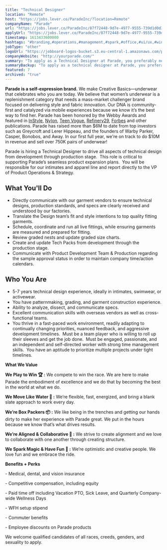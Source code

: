 ```yaml
---
title: "Technical Designer"
location: "Remote"
host: "https://jobs.lever.co/ParadeInc/?location=Remote"
companyName: "Parade"
url: "https://jobs.lever.co/ParadeInc/87f72448-9d7e-4977-9555-739d1d0d33f6"
applyUrl: "https://jobs.lever.co/ParadeInc/87f72448-9d7e-4977-9555-739d1d0d33f6/apply"
timestamp: 1613433600000
hashtags: "#branding,#operations,#management,#spark,#office,#ui/ux,#windows,#translation"
jobType: "other"
logoUrl: "https://jobboard-logos-bucket.s3.eu-central-1.amazonaws.com/parade"
companyWebsite: "http://yourparade.com/"
summary: "To apply as a Technical Designer at Parade, you preferably need to have 5-7 years technical design experience, ideally in intimates, swimwear, or activewear."
summaryBackup: "To apply as a technical designer at Parade, you preferably need to have some knowledge of: #ui/ux, #windows, #branding."
featured: 7
archived: "true"
---
```


**Parade is a self-expression brand.** We make Creative Basics—underwear that celebrates who you are today. We believe that women’s underwear is a replenishment category that needs a mass-market challenger brand focused on delivering style and fabric innovation. Our DNA is community-first and catalyzed via mobile experiences because we know it’s the best way to find her. Parade has been honored by the Webby Awards and featured in [InStyle](https://www.instyle.com/fashion/parade-underwear-review), [Nylon](https://www.nylon.com/parade-underwear-brand-founder), [Teen Vogue.](https://www.teenvogue.com/story/parade-underwear-thongs-review) [Refinery29](https://www.refinery29.com/en-us/2020/02/9351825/parade-game-time-size-inclusive-underwear-collection), [Forbes](https://www.forbes.com/sites/virgietovar/2019/11/19/new-underwear-brand-parade-offers-extended-sizing--sustainable-fabrics-for-9/#2a9abdb7192c) and other publications. Parade has raised more than $6M to date from top investors such as Greycroft and Lerer Hippeau, and the founders of Warby Parker, Casper, Bonobos, and Away. In our first full year, we're on track to do $10M in revenue and sell over 750K pairs of underwear!

Parade is hiring a Technical Designer to drive all aspects of technical design from development through production stage.  This role is critical to supporting Parade’s seamless product expansion plans.  You will be responsible for our intimates and apparel line and report directly to the VP of Product Operations & Strategy.   

## What You'll Do

*   Directly communicate with our garment vendors to ensure technical designs, production standards, and specs are clearly received and understood by our factories.
*   Translate the Design team’s fit and style intentions to top quality fitting garments.
*   Schedule, coordinate and run all live fittings, while ensuring garments are measured and prepared for fitting.
*   Review graded nests and update graded size charts.
*   Create and update Tech Packs from development through the production stage.
*   Communicate with Product Development Team & Production regarding the sample approval status in order to maintain company time/action calendars.

## Who You Are

*   5-7 years technical design experience, ideally in intimates, swimwear, or activewear.
*   You have patternmaking, grading, and garment construction experience.
*   Ability to analyze, dissect, and communicate specs.
*   Excellent communication skills with overseas vendors as well as cross-functional teams.
*   You thrive in a fast-paced work environment, readily adapting to continually changing priorities, nuanced feedback, and aggressive development timelines.  Must be a team player who is willing to roll up their sleeves and get the job done.  Must be engaged, passionate, and an independent and self-directed worker with strong time management skills.  You have an aptitude to prioritize multiple projects under tight timelines.

**What We Value**

**We Play to Win 🏆 :** We compete to win the race. We are here to make Parade the embodiment of excellence and we do that by becoming the best in the world at what we do.

**We Move Like Water 🌊 :** We’re flexible, fast, energized, and bring a blank slate approach to work every day. 

**We’re Box Packers 📦 :** We like being in the trenches and getting our hands dirty to make her experience with Parade great. We put in the hours because we know that’s what drives results. 

**We’re Aligned & Collaborative 💚 :** We strive to create alignment and we love to collaborate with one another through creating structure. 

**We Spark Magic & Have Fun 🌟 :** We’re optimistic and creative people. We love fun and we embrace the ride. 

**Benefits + Perks**

\- Medical, dental, and vision insurance

\- Competitive compensation, including equity

\- Paid time off including Vacation PTO, Sick Leave, and Quarterly Company-wide Wellness Days

\- WFH setup stipend

\- Commuter benefits

\- Employee discounts on Parade products

We welcome qualified candidates of all races, creeds, genders, and sexuality to apply.
